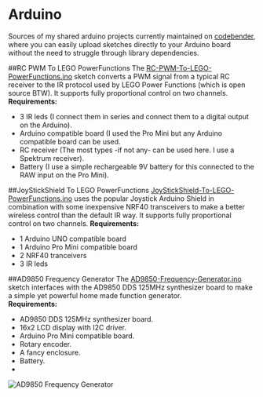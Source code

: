 # Arduino
Sources of my shared arduino projects currently maintained on [codebender](http://codebender.cc/search/find/?query=tim.sinaeve), where you can easily upload sketches directly to your Arduino board without the need to struggle through library dependencies.

##RC PWM To LEGO PowerFunctions
The [RC-PWM-To-LEGO-PowerFunctions.ino](http://github.com/beNative/arduino/blob/master/RC-PWM-To-LEGO-PowerFunctions/RC-PWM-To-LEGO-PowerFunctions.ino) sketch converts a PWM signal from a typical RC receiver to the IR protocol used by LEGO Power Functions (which is open source BTW). It supports fully proportional control on two channels.  
**Requirements:**  
* 3 IR leds (I connect them in series and connect them to a digital output on the Arduino).
* Arduino compatible board (I used the Pro Mini but any Arduino compatible board can be used.
* RC receiver (The most types -if not any- can be used here. I use a Spektrum receiver).
* Battery (I use a simple rechargeable 9V battery for this connected to the RAW input on the Pro Mini). 

##JoyStickShield To LEGO PowerFunctions
[JoyStickShield-To-LEGO-PowerFunctions.ino](http://github.com/beNative/arduino/blob/master/JoyStickShield-To-LEGO-PowerFunctions/JoyStickShield-To-LEGO-PowerFunctions.ino) uses the popular Joystick Arduino Shield in combination with some inexpensive NRF40 transceivers to make a better wireless control than the default IR way. It supports fully proportional control on two channels.
**Requirements:**
* 1 Arduino UNO compatible board
* 1 Arduino Pro Mini compatible board 
* 2 NRF40 tranceivers
* 3 IR leds

##AD9850 Frequency Generator
The [AD9850-Frequency-Generator.ino](http://github.com/beNative/arduino/blob/master/AD9850-Frequency-Generator/AD9850-Frequency-Generator.ino) sketch interfaces with the AD9850 DDS 125MHz synthesizer board to make a simple yet powerful home made function generator.  
**Requirements:**
- AD9850 DDS 125MHz synthesizer board.
- 16x2 LCD display with I2C driver.
- Arduino Pro Mini compatible board.
- Rotary encoder.
- A fancy enclosure.
- Battery.
- 
![AD9850 Frequency Generator](http://github.com/beNative/g)

